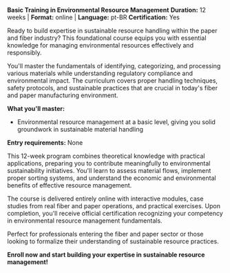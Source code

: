 **Basic Training in Environmental Resource Management**
**Duration:** 12 weeks | **Format:** online | **Language:** pt-BR
**Certification:** Yes

Ready to build expertise in sustainable resource handling within the paper and fiber industry? This foundational course equips you with essential knowledge for managing environmental resources effectively and responsibly.

You'll master the fundamentals of identifying, categorizing, and processing various materials while understanding regulatory compliance and environmental impact. The curriculum covers proper handling techniques, safety protocols, and sustainable practices that are crucial in today's fiber and paper manufacturing environment.

**What you'll master:**
- Environmental resource management at a basic level, giving you solid groundwork in sustainable material handling

**Entry requirements:**
None

This 12-week program combines theoretical knowledge with practical applications, preparing you to contribute meaningfully to environmental sustainability initiatives. You'll learn to assess material flows, implement proper sorting systems, and understand the economic and environmental benefits of effective resource management.

The course is delivered entirely online with interactive modules, case studies from real fiber and paper operations, and practical exercises. Upon completion, you'll receive official certification recognizing your competency in environmental resource management fundamentals.

Perfect for professionals entering the fiber and paper sector or those looking to formalize their understanding of sustainable resource practices.

**Enroll now and start building your expertise in sustainable resource management!**